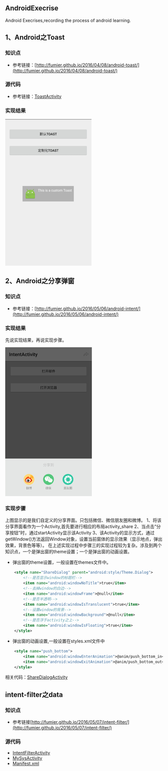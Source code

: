 ## AndroidExecrise
Android Execrises,recording the process of android learning.

## 1、Android之Toast
### 知识点
- 参考链接：[http://fumier.github.io/2016/04/08/android-toast/](http://fumier.github.io/2016/04/08/android-toast/)

### 源代码
- 参考链接：[ToastActivity](https://github.com/fumier/AndroidExecrise/blob/master/app/src/main/java/com/example/fumier/androidexecrise/ToastActivity.java)

### 实现结果

![运行结果](https://github.com/fumier/RepManagement/blob/master/Res/images/AndroidExercises/toast1.PNG)

## 2、Android之分享弹窗
### 知识点
- 参考链接：[http://fumier.github.io/2016/05/06/android-intent/](http://fumier.github.io/2016/05/06/android-intent/)

### 实现结果
先说实现结果，再说实现步骤。

![运行结果](https://github.com/fumier/RepManagement/blob/master/Res/images/AndroidExercises/shareDialog.PNG)

### 实现步骤
上图显示的是我们自定义的分享界面。只包括微信、微信朋友圈和微博。
1、将该分享界面看作为一个Activity,首先要进行相应的布局activity_share
2、当点击“分享按钮”时，通过startActivity显示该Activity
3、该Activity的显示方式，通过getWindow()方法返回Window对象，设置当前窗体的显示效果（显示地点，弹出效果，背景色等等）。
在上述实现过程中步骤三的实现过程较为复杂。涉及到两个知识点，一个是弹出窗的theme设置；一个是弹出窗的动画设置。
- 弹出窗的theme设置，一般设置在themes文件中。
```xml
    <style name="ShareDialog" parent="android:style/Theme.Dialog">
        <!--是否显示window的标题栏-->
        <item name="android:windowNoTitle">true</item>
        <!--去掉window的白边-->
        <item name="android:windowFrame">@null</item>
        <!--是否半透明-->
        <item name="android:windowIsTranslucent">true</item>
        <!--设置window的背景-->
        <item name="android:windowBackground">@null</item>
        <!--是否浮于activity之上-->
        <item name="android:windowIsFloating">true</item>
    </style>
```
- 弹出窗的动画设置,一般设置在styles.xml文件中
```xml
    <style name="push_bottom">
        <item name="android:windowEnterAnimation">@anim/push_bottom_in</item>
        <item name="android:windowExitAnimation">@anim/push_bottom_out</item>
    </style>
```
相关代码：[ShareDialogActivity](https://github.com/fumier/AndroidExecrise/blob/master/app/src/main/java/com/example/fumier/androidexecrise/ShareDialogActivity.java)

## intent-filter之data

### 知识点
- 参考链接[http://fumier.github.io/2016/05/07/intent-filter/](http://fumier.github.io/2016/05/07/intent-filter/)


### 源代码
- [IntentFilterActivity](https://github.com/fumier/AndroidExecrise/blob/master/app/src/main/java/com/example/fumier/androidexecrise/IntentFilterActivity.java)
- [MySysActivity](https://github.com/fumier/AndroidExecrise/blob/master/app/src/main/java/com/example/fumier/androidexecrise/MySysActivity.java)
- [Manifest.xml](https://github.com/fumier/AndroidExecrise/blob/master/app/src/main/AndroidManifest.xml)